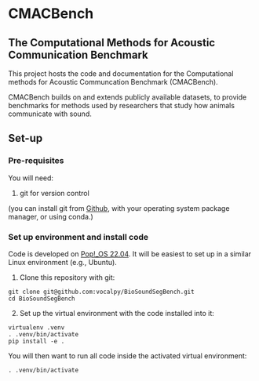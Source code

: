 # CMACBench
## The Computational Methods for Acoustic Communication Benchmark

This project hosts the code and documentation for the Computational methods for Acoustic Communcation Benchmark (CMACBench).

CMACBench builds on and extends publicly available datasets, to provide benchmarks for methods used by researchers that study how animals communicate with sound.

## Set-up

### Pre-requisites

You will need:

1. git for version control

(you can install git from [Github](https://help.github.com/en/github/getting-started-with-github/set-up-git),
with your operating system package manager, or using conda.)

### Set up environment and install code

Code is developed on [Pop!_OS 22.04](https://pop.system76.com/).
It will be easiest to set up in a similar Linux environment (e.g., Ubuntu).

1. Clone this repository with git:

```
git clone git@github.com:vocalpy/BioSoundSegBench.git
cd BioSoundSegBench
```

2. Set up the virtual environment with the code installed into it:

```
virtualenv .venv
. .venv/bin/activate
pip install -e .
```

You will then want to run all code inside the activated virtual environment:
```console
. .venv/bin/activate
```
